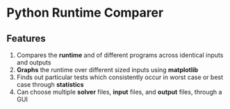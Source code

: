 # Python Runtime Comparer

## Features
1. Compares the **runtime** and of different programs across identical inputs and outputs
2. **Graphs** the runtime over different sized inputs using **matplotlib**
3. Finds out particular tests which consistently occur in worst case or best case through **statistics**
4. Can choose multiple **solver** files, **input** files, and **output** files, through a GUI
